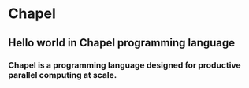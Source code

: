 # Chapel
## Hello world in Chapel programming language

### Chapel is a programming language designed for productive parallel computing at scale.